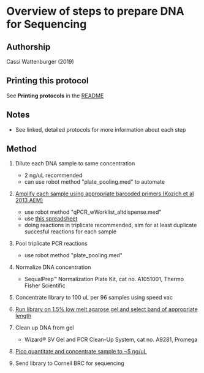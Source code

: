 Overview of steps to prepare DNA for Sequencing
=======================

## Authorship

Cassi Wattenburger (2019)

## Printing this protocol

See **Printing protocols** in the [README](../README.md#printing-protocols-conversion-of-protocols-to-pdf)

## Notes

* See linked, detailed protocols for more information about each step

## Method

1. Dilute each DNA sample to same concentration
    * 2 ng/uL recommended
    * can use robot method "plate_pooling.med" to automate

2. [Amplify each sample using appropriate barcoded primers (Kozich et al 2013 AEM)](./PCR/PCR_with_barcoded_primers.md)
    * use robot method "qPCR_wWorklist_altdispense.med"
    * use [this spreadsheet](./PCR/template%20PCR%20robot%20sheet.xls)
    * doing reactions in triplicate recommended, aim for at least duplicate succesful reactions for each sample

3. Pool triplicate PCR reactions
    * use robot method "plate_pooling.med"

4. Normalize DNA concentration
    * SequalPrep™ Normalization Plate Kit, cat no. A1051001, Thermo Fisher Scientific

5. Concentrate library to 100 uL per 96 samples using speed vac

6. [Run library on 1.5% low melt agarose gel and select band of appropriate length](https://github.com/buckleylab/Buckley_lab_protocols/blob/master/gel_electrophoresis/gel_extraction.md)

7. Clean up DNA from gel
    * Wizard® SV Gel and PCR Clean-Up System, cat no. A9281, Promega
	
8. [Pico quantitate and concentrate sample to ~5 ng/uL](https://github.com/buckleylab/Buckley_lab_protocols/blob/master/robot/picogreen_protocol.md)

9. Send library to Cornell BRC for sequencing
